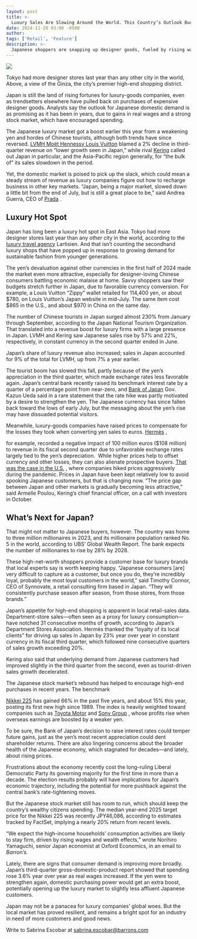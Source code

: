 ```yaml
---
layout: post
title: >-
  Luxury Sales Are Slowing Around the World. This Country’s Outlook Bucks the Trend.
date: 2024-11-20 03:00 -0500
author: 
tags: ['Retail', 'Feature']
description: >-
  Japanese shoppers are snapping up designer goods, fueled by rising wages and a strong stock market. What that means for LVMH, Hermès, and others.
---
```





 


 








![](https://images.barrons.com/im-20217339?width=548&height=365)


Tokyo had more designer stores last year than any other city in the world, Above, a view of the Ginza, the city’s premier high-end shopping district.






Japan is still the land of rising fortunes for luxury-goods companies, even as trendsetters elsewhere have pulled back on purchases of expensive designer goods. Analysts say the outlook for Japanese domestic demand is as promising as it has been in years, due to gains in real wages and a strong stock market, which have encouraged spending.


The Japanese luxury market got a boost earlier this year from a weakening yen and hordes of Chinese tourists, although both trends have since reversed.
[LVMH Moët Hennessy Louis Vuitton](https://www.barrons.com/market-data/stocks/LVMUY)
blamed a 2% decline in third-quarter revenue on “lower growth seen in Japan,” while rival
[Kering](https://www.barrons.com/market-data/stocks/ppruy?mod=article_chiclet)
called out Japan in particular, and the Asia-Pacific region generally, for “the bulk of” its sales slowdown in the period.


 Yet, the domestic market is poised to pick up the slack, which could mean a steady stream of revenue as luxury companies figure out how to recharge business in other key markets. “Japan, being a major market, slowed down a little bit from the end of July, but is still a great place to be,” said Andrea Guerra, CEO of
[Prada](https://www.barrons.com/market-data/stocks/prdsy?mod=article_chiclet)
.



Luxury Hot Spot
---------------

 Japan has long been a luxury hot spot in East Asia. Tokyo had more designer stores last year than any other city in the world, according to the
 [luxury travel agency](https://www.lartisien.com/blog/the-10-best-cities-in-the-world-for-luxury-shopping/?mod=article_inline) 
Lartisien. And that isn’t counting the secondhand luxury shops that have popped up in response to growing demand for sustainable fashion from younger generations.


The yen’s devaluation against other currencies in the first half of 2024 made the market even more attractive, especially for designer-loving Chinese consumers battling economic malaise at home. Savvy shoppers saw their budgets stretch further in Japan, due to favorable currency conversion. For example, a Louis Vuitton “Zippy” wallet retailed for 114,400 yen, or about \$780, on Louis Vuitton’s Japan website in mid-July. The same item cost \$865 in the U.S., and about \$970 in China on the same day. 


The number of Chinese tourists in Japan surged almost 230% from January through September, according to the Japan National Tourism Organization. That translated into a revenue boost for luxury firms with a large presence in Japan. LVMH and Kering saw Japanese sales rise by 57% and 22%, respectively, in constant currency in the second quarter ended in June.






Japan’s share of luxury revenue also increased; sales in Japan accounted for 9% of the total for LVMH, up from 7% a year earlier.


The tourist boom has slowed this fall, partly because of the yen’s appreciation in the third quarter, which made exchange rates less favorable again. Japan’s central bank recently raised its benchmark interest rate by a quarter of a percentage point from near-zero, and
[Bank of Japan](https://www.barrons.com/market-data/stocks/JP/XTKS/8301)
Gov. Kazuo Ueda said in a rare statement that the rate hike was partly motivated by a desire to strengthen the yen. The Japanese currency has since fallen back toward the lows of early July, but the messaging about the yen’s rise may have dissuaded potential visitors.





Meanwhile, luxury-goods companies have raised prices to compensate for the losses they took when converting yen sales to euros.
[Hermès](https://www.barrons.com/market-data/stocks/FR/XPAR/RMS)
,




 for example, recorded a negative impact of 100 million euros (\$108 million) to revenue in its fiscal second quarter due to unfavorable exchange rates largely tied to the yen’s depreciation. 
While higher prices help to offset currency and other losses, they can also alienate prospective buyers.
[That was the case in the U.S.](https://www.barrons.com/articles/luxury-stocks-937e2d8c?mod=article_inline)
, where companies hiked prices aggressively during the pandemic. Prices in Japan have been kept relatively low to avoid spooking Japanese customers, but that is changing now. “The price gap between Japan and other markets is gradually becoming less attractive,” said Armelle Poulou, Kering’s chief financial officer, on a call with investors in October.


What’s Next for Japan?
----------------------

 That might not matter to Japanese buyers, however. The country was home to three million millionaires in 2023, and its millionaire population ranked No. 5 in the world, according to UBS’ Global Wealth Report. The bank expects the number of millionaires to rise by 28% by 2028. 


These high-net-worth shoppers provide a customer base for luxury brands that local experts say is worth keeping happy. “Japanese consumers [are] very difficult to capture as a customer, but once you do, they’re incredibly loyal, probably the most loyal customers in the world,” said Timothy Connor, CEO of Synnovate, a retail consulting firm based in Japan. “They will consistently purchase season after season, from those stores, from those brands.”


Japan’s appetite for high-end shopping is apparent in local retail-sales data. Department-store sales—often seen as a proxy for luxury consumption—have notched 31 consecutive months of growth, according to Japan’s Department Stores Association. Hermès thanked the “loyalty of its local clients” for driving up sales in Japan by 23% year over year in constant currency in its fiscal third quarter, which followed nine consecutive quarters of sales growth exceeding 20%. 


Kering also said that underlying demand from Japanese customers had improved slightly in the third quarter from the second, even as tourist-driven sales growth decelerated.


The Japanese stock market’s rebound has helped to encourage high-end purchases in recent years. The benchmark

[Nikkei 225](https://www.barrons.com/market-data/indexes/nik?countrycode=jp&mod=article_chiclet)
has gained 66% in the past five years, and about 15% this year, posting its first new high since 1989. The index is heavily weighted toward companies such as
[Toyota Motor](https://www.barrons.com/market-data/stocks/TM)
and
[Sony Group](https://www.barrons.com/market-data/stocks/SONY)
,
whose profits rise when overseas earnings are boosted by a weaker yen.






To be sure, the Bank of Japan’s decision to raise interest rates could temper future gains, just as the yen’s most recent appreciation could dent shareholder returns. There are also lingering concerns about the broader health of the Japanese economy, which stagnated for decades—and lately, about rising prices.


Frustrations about the economy recently cost the long-ruling Liberal Democratic Party its governing majority for the first time in more than a decade. The election results probably will have implications for Japan’s economic trajectory, including the potential for more pushback against the central bank’s rate-tightening moves.


But the Japanese stock market still has room to run, which should keep the country’s wealthy citizens spending. The median year-end 2025 target price for the Nikkei 225 was recently JPY46,086, according to estimates tracked by FactSet, implying a nearly 20% return from recent levels.


“We expect the high-income households’ consumption activities are likely to stay firm, driven by rising wages and wealth effects,” wrote Norihiro Yamaguchi, senior Japan economist at Oxford Economics, in an email to
*Barron’s.*


Lately, there are signs that consumer demand is improving more broadly. Japan’s third-quarter gross-domestic-product report showed that spending rose 3.6% year over year as real wages increased. If the yen were to strengthen again, domestic purchasing power would get an extra boost, potentially opening up the luxury market to slightly less affluent Japanese customers.


Japan may not be a panacea for luxury companies’ global woes. But the local market has proved resilient, and remains a bright spot for an industry in need of more customers and good news.


Write to Sabrina Escobar at
[sabrina.escobar@barrons.com](mailto:sabrina.escobar@barrons.com)









